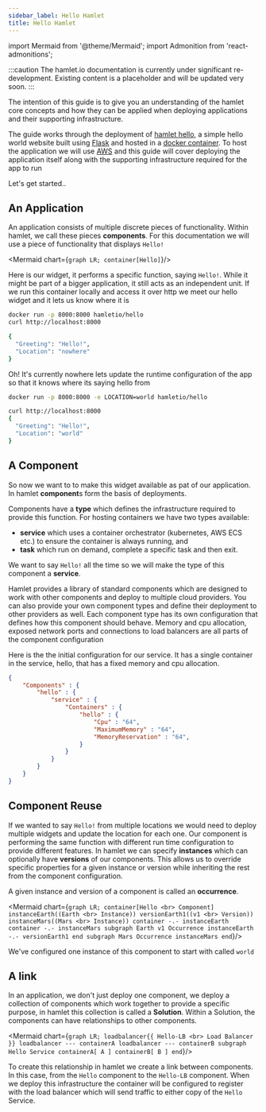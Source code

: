 ```yaml
---
sidebar_label: Hello Hamlet
title: Hello Hamlet
---
```

import Mermaid from '@theme/Mermaid';
import Admonition from 'react-admonitions';

:::caution
The hamlet.io documentation is currently under significant re-development. Existing content is a placeholder and will be updated very soon.
:::

The intention of this guide is to give you an understanding of the hamlet core concepts and how they can be applied when deploying applications and their supporting infrastructure.

The guide works through the deployment of [hamlet hello](https://github.com/codeontap/docker-hello), a simple hello world website built using [Flask](https://www.palletsprojects.com/p/flask/) and hosted in a [docker container](https://hub.docker.com/r/codeontap/hello). To host the application we will use [AWS](https://aws.amazon.com/) and this guide will cover deploying the application itself along with the supporting infrastructure required for the app to run

Let's get started..

## An Application
An application consists of multiple discrete pieces of functionality. Within hamlet, we call these pieces **components**. For this documentation we will use a piece of functionality that displays `Hello!`

<Mermaid chart={`
    graph LR;
    container[Hello]
`}/>

Here is our widget, it performs a specific function, saying `Hello!`. While it might be part of a bigger application, it still acts as an independent unit. If we run this container locally and access it over http we meet our hello widget and it lets us know where it is

```bash
docker run -p 8000:8000 hamletio/hello
curl http://localhost:8000

{
  "Greeting": "Hello!",
  "Location": "nowhere"
}
```

Oh! It's currently nowhere lets update the runtime configuration of the app so that it knows where its saying hello from

```bash
docker run -p 8000:8000 -e LOCATION=world hamletio/hello

curl http://localhost:8000
{
  "Greeting": "Hello!",
  "Location": "world"
}
```

## A Component

So now we want to to make this widget available as pat of our application. In hamlet **component**s form the basis of deployments.

Components have a **type** which defines the infrastructure required to provide this function. For hosting containers we have two types available:
- **service** which uses a container orchestrator (kubernetes, AWS ECS etc.) to ensure the container is always running, and
- **task** which run on demand, complete a specific task and then exit.

We want to say `Hello!` all the time so we will make the type of this component a **service**.

Hamlet provides a library of standard components which are designed to work with other components and deploy to multiple cloud providers. You can also provide your own component types and define their deployment to other providers as well. Each component type has its own configuration that defines how this component should behave. Memory and cpu allocation, exposed network ports and connections to load balancers are all parts of the component configuration

Here is the the initial configuration for our service. It has a single container in the service, hello, that has a fixed memory and cpu allocation.

```json
{
    "Components" : {
        "hello" : {
            "service" : {
                "Containers" : {
                    "hello" : {
                        "Cpu" : "64",
                        "MaximumMemory" : "64",
                        "MemoryReservation" : "64",
                    }
                }
            }
        }
    }
}
```

## Component Reuse

If we wanted to say `Hello!` from multiple locations we would need to deploy multiple widgets and update the location for each one. Our component is performing the same function with different run time configuration to provide different features.
In hamlet we can specify **instances** which can optionally have **versions** of our components. This allows us to override specific properties for a given instance or version while inheriting the rest from the component configuration.

A given instance and version of a component is called an **occurrence**.

<Mermaid chart={`
    graph LR;
    container[Hello <br> Component]
    instanceEarth((Earth <br> Instance))
    versionEarth1((v1 <br> Version))
    instanceMars((Mars <br> Instance))
    container -.- instanceEarth
    container -.- instanceMars
    subgraph Earth v1 Occurrence
    instanceEarth -.- versionEarth1
    end
    subgraph Mars Occurrence
    instanceMars
    end
`}/>

We've configured one instance of this component to start with called `world`


## A link

In an application, we don't just deploy one component, we deploy a collection of components which work together to provide a specific purpose, in hamlet this collection is called a **Solution**. Within a Solution, the components can have relationships to other components.

<Mermaid chart={`
    graph LR;
    loadbalancer{{ Hello-LB <br> Load Balancer }}
    loadbalancer --- containerA
    loadbalancer --- containerB
    subgraph Hello Service
    containerA[ A ]
    containerB[ B ]
    end
`}/>

To create this relationship in hamlet we create a link between components. In this case, from the `Hello` component to the `Hello-LB` component. When we deploy this infrastructure the container will be configured to register with the load balancer which will send traffic to either copy of the `Hello` Service.
